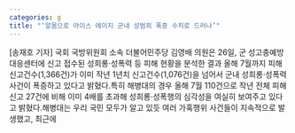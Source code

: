 ```yaml
---
categories: g
title: "‘알몸으로 아이스 에이지 군내 성범죄 폭증 수치로 드러나’"
---
```

[송재호 기자] 국회 국방위원회 소속 더불어민주당 김영배 의원은 26일, 군 성고충예방대응센터에 신고 접수된 성희롱·성폭력 등 피해 현황을 분석한 결과 올해 7월까지 피해 신고건수(1,366건)가 이미 작년 1년치 신고건수(1,076건)을 넘어서 군내 성희롱·성폭력 사건이 폭증하고 있다고 밝혔다.특히 해병대의 경우 올해 7월 110건으로 작년 전체 피해신고 27건에 비해 이미 4배를 초과해 성희롱·성폭행의 심각성을 여실히 보여주고 있다고 밝혔다.해병대는 우리 국민 모두가 알고 있듯 여러 가혹행위 사건들이 지속적으로 발생했고, 최근에